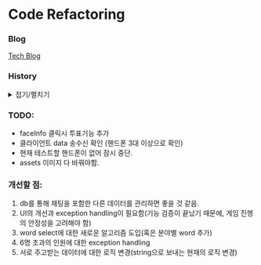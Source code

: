 # Code Refactoring

### Blog
[Tech Blog](https://kdjun97.github.io/blog/Project_Liar/)   

### History

<details>
<summary>접기/펼치기</summary>


2022.03.11  
- init Page 구현 완료. (방 고르는 페이지)  
- getX 적용(기존 코드 개선)  
- Server용 방만들기 페이지 구현.  
- getIp 기능 구현.  

2022.03.12
- Custom textFormField 추가  
- Validation Check 기능 추가
- Custom Elevated Button 추가  
- Server Room Page에 Custom Elevated Button 적용  
- Server 방만들기 페이지 overflow 감지. ListView로 바꿀 예정.(완료)  

2022.03.13
- Rename directory: utils->widgets  
- Remove directory: utils
- ADD func
- Custom App Bar 구현
- Server Home Page 구현
- User Connection시, face info UI 구현

2022.03.15  
- Client Join page와 Server Room Page 합치기 (두개 다 필요없음)
- Custom AppBar에 뒤로가기 기능 추가
- 필요없는 페이지 삭제

2022.03.16
- startServer 가능
- Server측 Timer 기능 구현
- Socket Controller추가
- 서버에서 처리할 각종 socket 기능들 구현 완료
- Message List UI 표현 완료

2022.03.19
- 두개의 서버가 생기는 오류 해결
- Server, Client페이지 GamePage로 합침
- Message 오류 해결(자신이 보낸 메시지가 왼쪽에 가는 현상 해결)

2022.03.22
- ServerHome 페이지 삭제
- Client 기능 구현

</details>

### TODO:  
- faceInfo 클릭시 투표기능 추가
- 클라이언트 data 송수신 확인 (핸드폰 3대 이상으로 확인)
- 현재 테스트할 핸드폰이 없어 잠시 중단.
- assets 이미지 다 바꿔야함.  

### 개선할 점:  
1. db를 통해 채팅을 포함한 다른 데이터를 관리하면 좋을 것 같음.  
2. UI의 개선과 exception handling이 필요함(기능 검증이 끝났기 때문에, 게임 진행의 안정성을 고려해야 함)
3. word select에 대한 새로운 알고리즘 도입(혹은 분야별 word 추가)
4. 6명 초과의 인원에 대한 exception handling
5. 서로 주고받는 데이터에 대한 로직 변경(string으로 보내는 현재의 로직 변경)